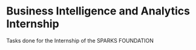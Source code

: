 # Business Intelligence and Analytics Internship
Tasks done for the Internship of the SPARKS FOUNDATION
